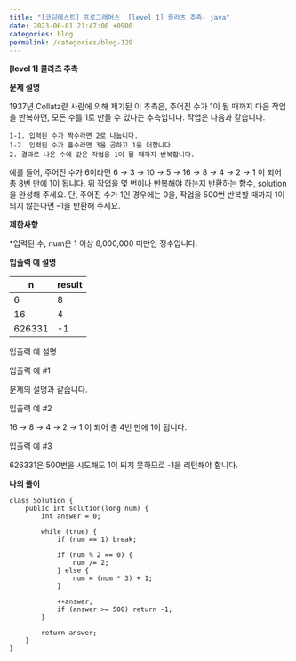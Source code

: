 ```yaml
---
title: "[코딩테스트] 프로그래머스  [level 1] 콜라츠 추측- java"
date: 2023-06-01 21:47:00 +0900
categories: blog
permalink: /categories/blog-129
---
```



**[level 1] 콜라츠 추측**



**문제 설명**

1937년 Collatz란 사람에 의해 제기된 이 추측은, 주어진 수가 1이 될 때까지 다음 작업을 반복하면, 모든 수를 1로 만들 수 있다는 추측입니다. 작업은 다음과 같습니다.
```
1-1. 입력된 수가 짝수라면 2로 나눕니다. 
1-2. 입력된 수가 홀수라면 3을 곱하고 1을 더합니다. 
2. 결과로 나온 수에 같은 작업을 1이 될 때까지 반복합니다. 
```
예를 들어, 주어진 수가 6이라면 6 → 3 → 10 → 5 → 16 → 8 → 4 → 2 → 1 이 되어 총 8번 만에 1이 됩니다. 위 작업을 몇 번이나 반복해야 하는지 반환하는 함수, solution을 완성해 주세요. 단, 주어진 수가 1인 경우에는 0을, 작업을 500번 반복할 때까지 1이 되지 않는다면 –1을 반환해 주세요.

**제한사항**

*입력된 수, num은 1 이상 8,000,000 미만인 정수입니다.


**입출력 예 설명**

|n	|result|
|---|---|
|6	|8|
|16|	4|
|626331	|-1|

입출력 예 설명

입출력 예 #1

문제의 설명과 같습니다.

입출력 예 #2

16 → 8 → 4 → 2 → 1 이 되어 총 4번 만에 1이 됩니다.

입출력 예 #3

626331은 500번을 시도해도 1이 되지 못하므로 -1을 리턴해야 합니다.




**나의 풀이**

```
class Solution {
    public int solution(long num) {
        int answer = 0;
        
        while (true) {
            if (num == 1) break;
            
            if (num % 2 == 0) {
                num /= 2;
            } else {
                num = (num * 3) + 1;
            }
            
            ++answer;
            if (answer >= 500) return -1;
        }
        
        return answer;
    }
}
```



